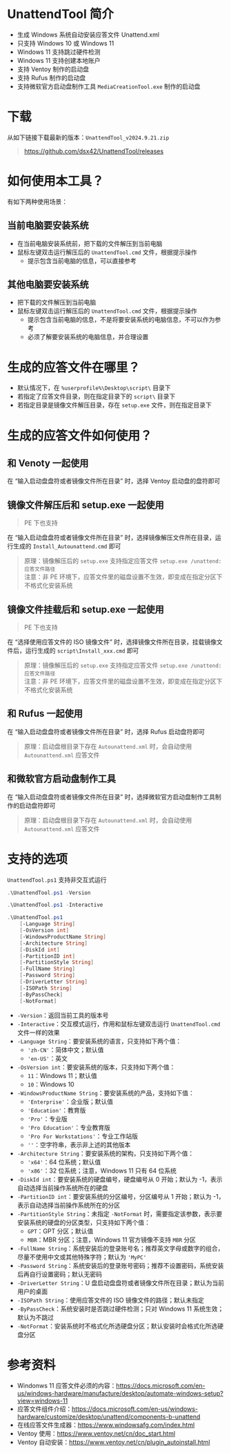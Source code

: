 # UnattendTool 简介

* 生成 Windows 系统自动安装应答文件 Unattend.xml
* 只支持 Windows 10 或 Windows 11
* Windows 11 支持跳过硬件检测
* Windows 11 支持创建本地账户
* 支持 Ventoy 制作的启动盘
* 支持 Rufus 制作的启动盘
* 支持微软官方启动盘制作工具 `MediaCreationTool.exe` 制作的启动盘

# 下载

从如下链接下载最新的版本：`UnattendTool_v2024.9.21.zip`

> https://github.com/dsx42/UnattendTool/releases

# 如何使用本工具？

有如下两种使用场景：

## 当前电脑要安装系统

* 在当前电脑安装系统前，把下载的文件解压到当前电脑
* 鼠标左键双击运行解压后的 `UnattendTool.cmd` 文件，根据提示操作
    * 提示包含当前电脑的信息，可以直接参考

## 其他电脑要安装系统

* 把下载的文件解压到当前电脑
* 鼠标左键双击运行解压后的 `UnattendTool.cmd` 文件，根据提示操作
    * 提示包含当前电脑的信息，不是将要安装系统的电脑信息，不可以作为参考
    * 必须了解要安装系统的电脑信息，并合理设置

# 生成的应答文件在哪里？

* 默认情况下，在 `%userprofile%\Desktop\script\` 目录下
* 若指定了应答文件目录，则在指定目录下的 `script\` 目录下
* 若指定目录是镜像文件解压目录，存在 `setup.exe` 文件，则在指定目录下

# 生成的应答文件如何使用？

## 和 Venoty 一起使用

在 “输入启动盘盘符或者镜像文件所在目录” 时，选择 Ventoy 启动盘的盘符即可

## 镜像文件解压后和 setup.exe 一起使用

> PE 下也支持

在 “输入启动盘盘符或者镜像文件所在目录” 时，选择镜像解压文件所在目录，运行生成的 `Install_Autounattend.cmd` 即可

> 原理：镜像解压后的 `setup.exe` 支持指定应答文件 `setup.exe /unattend:应答文件路径`  
> 注意：非 PE 环境下，应答文件里的磁盘设置不生效，即变成在指定分区下不格式化安装系统

## 镜像文件挂载后和 setup.exe 一起使用

> PE 下也支持

在 “选择使用应答文件的 ISO 镜像文件” 时，选择镜像文件所在目录，挂载镜像文件后，运行生成的 `script\Install_xxx.cmd` 即可

> 原理：镜像解压后的 `setup.exe` 支持指定应答文件 `setup.exe /unattend:应答文件路径`  
> 注意：非 PE 环境下，应答文件里的磁盘设置不生效，即变成在指定分区下不格式化安装系统

## 和 Rufus 一起使用

在 “输入启动盘盘符或者镜像文件所在目录” 时，选择 Rufus 启动盘符即可

> 原理：启动盘根目录下存在 `Autounattend.xml` 时，会自动使用 `Autounattend.xml` 应答文件

## 和微软官方启动盘制作工具

在 “输入启动盘盘符或者镜像文件所在目录” 时，选择微软官方启动盘制作工具制作的启动盘符即可

> 原理：启动盘根目录下存在 `Autounattend.xml` 时，会自动使用 `Autounattend.xml` 应答文件

# 支持的选项

`UnattendTool.ps1` 支持非交互式运行

```powershell
.\UnattendTool.ps1 -Version
```

```powershell
.\UnattendTool.ps1 -Interactive
```

```powershell
.\UnattendTool.ps1
    [-Language String]
    [-OsVersion int]
    [-WindowsProductName String]
    [-Architecture String]
    [-DiskId int]
    [-PartitionID int]
    [-PartitionStyle String]
    [-FullName String]
    [-Password String]
    [-DriverLetter String]
    [-ISOPath String]
    [-ByPassCheck]
    [-NotFormat]
```

* `-Version`：返回当前工具的版本号
* `-Interactive`：交互模式运行，作用和鼠标左键双击运行 `UnattendTool.cmd` 文件一样的效果
* `-Language String`：要安装系统的语言，只支持如下两个值：
    * `'zh-CN'`：简体中文；默认值
    * `'en-US'`：英文
* `-OsVersion int`：要安装系统的版本，只支持如下两个值：
    * `11`：Windows 11；默认值
    * `10`：Windows 10
* `-WindowsProductName String`：要安装系统的产品，支持如下值：
    * `'Enterprise'`：企业版；默认值
    * `'Education'`：教育版
    * `'Pro'`：专业版
    * `'Pro Education'`：专业教育版
    * `'Pro For Workstations'`：专业工作站版
    * `''`：空字符串，表示非上述的其他版本
* `-Architecture String`：要安装系统的架构，只支持如下两个值：
    * `'x64'`：64 位系统；默认值
    * `'x86'`：32 位系统；注意，Windows 11 只有 64 位系统
* `-DiskId int`：要安装系统的硬盘编号，硬盘编号从 0 开始；默认为 -1，表示自动选择当前操作系统所在的硬盘
* `-PartitionID int`：要安装系统的分区编号，分区编号从 1 开始；默认为 -1，表示自动选择当前操作系统所在的分区
* `-PartitionStyle String`：未指定 `-NotFormat` 时，需要指定该参数，表示要安装系统的硬盘的分区类型，只支持如下两个值：
    * `GPT`：GPT 分区；默认值
    * `MBR`：MBR 分区；注意，Windows 11 官方镜像不支持 `MBR` 分区
* `-FullName String`：系统安装后的登录账号名；推荐英文字母或数字的组合，尽量不使用中文或其他特殊字符；默认为 `'MyPC'`
* `-Password String`：系统安装后的登录账号密码；推荐不设置密码，系统安装后再自行设置密码；默认无密码
* `-DriverLetter String`：U 盘启动盘盘符或者镜像文件所在目录；默认为当前用户的桌面
* `-ISOPath String`：使用应答文件的 ISO 镜像文件的路径；默认未指定
* `-ByPassCheck`：系统安装时是否跳过硬件检测；只对 Windows 11 系统生效；默认为不跳过
* `-NotFormat`：安装系统时不格式化所选硬盘分区；默认安装时会格式化所选硬盘分区

# 参考资料

* Windonws 11 应答文件必须的内容：https://docs.microsoft.com/en-us/windows-hardware/manufacture/desktop/automate-windows-setup?view=windows-11
* 应答文件组件介绍：https://docs.microsoft.com/en-us/windows-hardware/customize/desktop/unattend/components-b-unattend
* 在线应答文件生成器：https://www.windowsafg.com/index.html
* Ventoy 使用：https://www.ventoy.net/cn/doc_start.html
* Ventoy 自动安装：https://www.ventoy.net/cn/plugin_autoinstall.html
